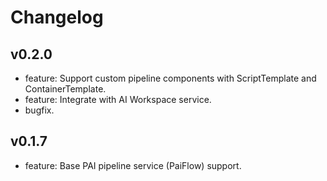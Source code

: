# Changelog

## v0.2.0

- feature: Support custom pipeline components with ScriptTemplate and ContainerTemplate.
- feature: Integrate with AI Workspace service.
- bugfix.


## v0.1.7

- feature: Base PAI pipeline service (PaiFlow) support.
